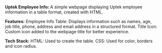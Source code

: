 **Uptek Employee Info:**
A simple webpage displaying Uptek employee information in a table format, created with HTML.

**Features:**
Employee Info Table: Displays information such as names, age, job title, phone, address and email address in a structured format.
Title Icon: Custom icon added to the webpage title for better experience.

**Tech Stack:**
HTML: Used to create the table.
CSS: Used for color, borders and icon radius.
